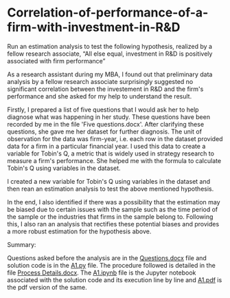 # Correlation-of-performance-of-a-firm-with-investment-in-R&D
Run an estimation analysis to test the following hypothesis, realized by a fellow research associate, “All else equal, investment in R&amp;D is positively associated with firm performance”

As a research assistant during my MBA, I found out that preliminary data analysis by a fellow research associate surprisingly suggested no significant correlation between the investement in R&amp;D and the firm's performance and she asked for my help to understand the result.

Firstly, I prepared a list of five questions that I would ask her to help diagnose what was happening in her study. These questions have been recorded by me in the file 'Five questions.docx'. After clarifying these questions, she gave me her dataset for further diagnosis. The  unit of observation for the data was firm-year, i.e. each row in the dataset provided data for a firm in a particular financial year. I used this data to create a variable for Tobin's Q, a metric that is widely used in strategy research to measure a firm's performance. She helped me with the formula to calculate Tobin's Q using variables in the dataset. 

I created a new variable for Tobin's Q using variables in the dataset and then rean an estimation analysis to test the above mentioned hypothesis. 

In the end, I also identified if there was a possibility that the estimation may be biased due to certain issues with the sample such as the time period of the sample or the industries that firms in the sample belong to. Following this, I also ran an analysis that rectifies these potential biases and provides a more robust estimation for the hypothesis above. 


Summary:

Questions asked before the analysis are in the [Questions.docx](https://github.com/anahita-13/Correlation-of-performance-of-a-firm-with-other-parameters/blob/main/Questions.docx) file and solution code is in the [A1.py](https://github.com/anahita-13/Correlation-of-performance-of-a-firm-with-other-parameters/blob/main/A1.py) file. The procedure followed is detailed in the file [Process Details.docx](https://github.com/anahita-13/Correlation-of-performance-of-a-firm-with-other-parameters/blob/main/Process%20details.docx). The [A1.ipynb](https://github.com/anahita-13/Correlation-of-performance-of-a-firm-with-other-parameters/blob/main/A1.ipynb) file is the Jupyter notebook associated with the solution code and its execution line by line and [A1.pdf](https://github.com/anahita-13/Correlation-of-performance-of-a-firm-with-other-parameters/blob/main/A1.pdf) is the pdf version of the same.
